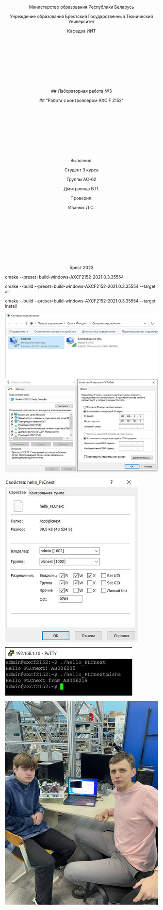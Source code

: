 <p align="center">Министерство образования Республики Беларусь</p>
<p align="center">Учреждение образования Брестский Государственный Технический Университет</p>
<p align="center">Кафедра ИИТ</p>
<br/><br/><br/><br/><br/><br/><br/><br/><br/>
<p align="center">## Лабораторная работа №3</p>
<p align="center">## "Работа с контроллером AXC F 2152"</p>
<br/><br/><br/><br/><br/><br/><br/><br/><br/>
<p align="center">Выполнил:</p>
<p align="center">Студент 3 курса</p>
<p align="center">Группы АС-62</p>
<p align="center">Дмитраница В.П.</p>
<p align="center">Проверил:</p>
<p align="center">Иванюк Д.С.</p>
<br/><br/><br/><br/><br/><br/><br/><br/><br/>
<p align="center">Брест 2023</p>

<p Цель работы: Используя Visual Code создать тестовый проект "Hello PLCnext from AS0xxyy!", собрать его и продемонстрировать работоспособность на тестовом контроллере.</p>
<p Ход работы:
<p Работу выполняли совместно с Шалабутой Михаилом(as006222/Mikhail0Shalabuta)</p>
<p 1. После клонирования репозитория собираем наш файл по инструкции указанной в репозитории https://github.com/savushkin-r-d/PLCnext-howto/tree/master/HowTo%20build%20program%20Hello%20PLCnext.</p>
<p 1.1. Настройка перед сборкой файла:

cmake --preset=build-windows-AXCF2152-2021.0.3.35554

<p 1.2. Сборка файла:

cmake --build --preset=build-windows-AXCF2152-2021.0.3.35554 --target all</p>

<p 1.3. Установка собранного файла:

cmake --build --preset=build-windows-AXCF2152-2021.0.3.35554 --target install</p>

<p В результате выполнения наших команд получим необходимый файл hello_PLCnext</p>
<p 2.После сборки нашего файла,необходимо подключить наш контролер,для этого мы в свойствах Ethernet меняем ip на 192.168.1.1</p>



![](screenshots/1.jpg)
![](screenshots/2.jpg)



<p 3.Проверяем подключение к контроллеру с помощью команды ping 192.168.1.1,чтобы убедится,что контролер работает нормально</p>
<p 4.После того как убедились,что всё корректно работает,подключаемся с помощью WinScp,вводя пароль с контролера(785*e*22)</p>
<p 5.Добавляем наш собранный файл на контролер,меняя при этом его разрешения для владельца у нашего файла</p>



![](screenshots/3.jpg)


<p 6.Входим в систему с помощью Putty вводя логин:admin и пароль,указанный на контролере</p>
<p 7.Открываем наш собранный файл</p>


![](screenshots/4.jpg)


![](screenshots/5.jpg)


<p Вывод: в ходе проведённой работе мы получили базовые данные для работы с контролером AXC F 2152,возникали проблемы с подключением, которые решили неоднократным переподключением контролера,наибольшую трудность представила сборка бинарного файла.Первый опыт работы с контролером можно считать успешным</p>